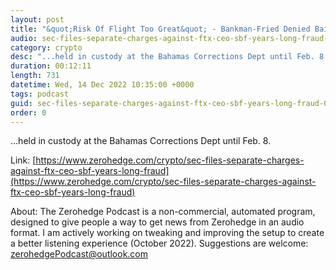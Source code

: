 ```yaml
---
layout: post
title: "&quot;Risk Of Flight Too Great&quot; - Bankman-Fried Denied Bail, Remanded To Custody"
audio: sec-files-separate-charges-against-ftx-ceo-sbf-years-long-fraud-3
category: crypto
desc: "...held in custody at the Bahamas Corrections Dept until Feb. 8."
duration: 00:12:11
length: 731
datetime: Wed, 14 Dec 2022 10:35:00 +0000
tags: podcast
guid: sec-files-separate-charges-against-ftx-ceo-sbf-years-long-fraud-0
order: 0
---
```

...held in custody at the Bahamas Corrections Dept until Feb. 8.

Link: [https://www.zerohedge.com/crypto/sec-files-separate-charges-against-ftx-ceo-sbf-years-long-fraud](https://www.zerohedge.com/crypto/sec-files-separate-charges-against-ftx-ceo-sbf-years-long-fraud)

About: The Zerohedge Podcast is a non-commercial, automated program, designed to give people a way to get news from Zerohedge in an audio format.  I am actively working on tweaking and improving the setup to create a better listening experience (October 2022).  Suggestions are welcome: [zerohedgePodcast@outlook.com](mailto:zerohedgePodcast@outlook.com)